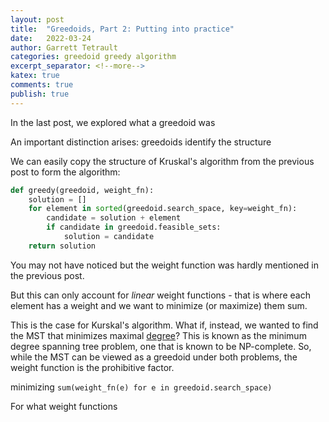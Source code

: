 ```yaml
---
layout: post
title:  "Greedoids, Part 2: Putting into practice"
date:   2022-03-24
author: Garrett Tetrault
categories: greedoid greedy algorithm
excerpt_separator: <!--more-->
katex: true
comments: true
publish: true
---
```


<!--
Outline

start with example copying Kruskal's algorithm

show why this is naive (only linear problems)

singular basis

Give an example of a problem that uses nonlinear problems

Talk a bit more on what weight functions are allowable (can be hand-waving here)

Go into the scheduling problem example
-->

In the last post, we explored what a greedoid was

An important distinction arises: greedoids identify the structure 

We can easily copy the structure of Kruskal's algorithm from the previous post to form the algorithm:

```python
def greedy(greedoid, weight_fn):
    solution = []
    for element in sorted(greedoid.search_space, key=weight_fn):
        candidate = solution + element
        if candidate in greedoid.feasible_sets:
            solution = candidate
    return solution
```

You may not have noticed but the weight function was hardly mentioned in the previous post.

But this can only account for *linear* weight functions - that is where each element has a weight and we want to minimize (or maximize) them sum.

This is the case for Kurskal's algorithm.
What if, instead, we wanted to find the MST that minimizes maximal [degree](https://en.wikipedia.org/wiki/Degree_(graph_theory))?
This is known as the minimum degree spanning tree problem, one that is known to be NP-complete.
So, while the MST can be viewed as a greedoid under both problems, the weight function is the prohibitive factor.

minimizing `sum(weight_fn(e) for e in greedoid.search_space)`

For what weight functions